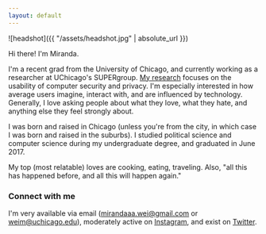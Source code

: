 ```yaml
---
layout: default
---
```


![headshot]({{ "/assets/headshot.jpg" | absolute_url }})


Hi there! I'm Miranda.

I'm a recent grad from the University of Chicago, and currently working as a researcher at UChicago's SUPERgroup. [My research](./publications) focuses on the usability of computer security and privacy. I'm especially interested in how average users imagine, interact with, and are influenced by technology. Generally, I love asking people about what they love, what they hate, and anything else they feel strongly about.

I was born and raised in Chicago (unless you're from the city, in which case I was born and raised in the suburbs). I studied political science and computer science during my undergraduate degree, and graduated in June 2017.

My top (most relatable) loves are cooking, eating, traveling. Also, "all this has happened before, and all this will happen again."

### Connect with me

I'm very available via email (mirandaaa.wei@gmail.com or weim@uchicago.edu), moderately active on [Instagram](https://www.instagram.com/mirandawei/), and exist on [Twitter](https://twitter.com/_weimf).
